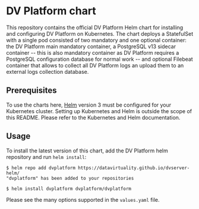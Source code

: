# DV Platform chart

This repository contains the official DV Platform Helm chart for installing and configuring DV Platform on Kubernetes.
The chart deploys a StatefulSet with a single pod consisted of two mandatory and one optional container:
the DV Platform main mandatory container, a PostgreSQL v13 sidecar container -- this is also mandatory container
as DV Platform requires a PostgreSQL configuration database for normal work -- and optional Filebeat container
that allows to collect all DV Platform logs an upload them to an external logs collection database.


## Prerequisites

To use the charts here, [Helm](https://helm.sh/) version 3 must be configured for your
Kubernetes cluster. Setting up Kubernetes and Helm is outside the scope of
this README. Please refer to the Kubernetes and Helm documentation.


## Usage

To install the latest version of this chart, add the DV Platform helm repository
and run `helm install`:

```console
$ helm repo add dvplatform https://datavirtuality.github.io/dvserver-helm/
"dvplatform" has been added to your repositories

$ helm install dvplatform dvplatform/dvplatform
```

Please see the many options supported in the `values.yaml` file.